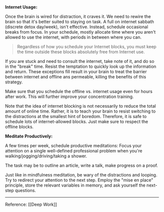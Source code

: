 **Internet Usage:**

Once the brain is wired for distraction, it craves it. We need to rewire the brain so that it's better suited to staying on task. A full on internet sabbath (discrete detox day/week), isn't effective. Instead, schedule occasional breaks from focus. In your schedule, mostly allocate time where you aren't allowed to use the internet, with periods in between where you can.

> Regardless of how you schedule your Internet blocks, you must keep the time outside these blocks absolutely free from Internet use.

If you are stuck and need to consult the internet, take note of it, and do so in the "break" time. Resist the temptation to quickly look up the information and return. These exceptions fill result in your brain to treat the barrier between internet and offline ans permeable, killing the benefits of this strategy.

Make sure that you schedule the offline vs. internet usage even for hours after work. This will further improve your concentration training.

Note that the idea of internet blocking is not necessarily to reduce the total amount of online time. Rather, it is to teach your brain to resist switching to the distractions at the smallest hint of boredom. Therefore, it is safe to schedule lots of internet-allowed blocks. Just make sure to respect the offline blocks. 

**Meditate Productively:**

A few times per week, schedule productive meditations: Focus your attention on a single well-defined professional problem when you're walking/jogging/driving/taking a shower.

The task may be to outline an article, write a talk, make progress on a proof.

Just like in mindfulness meditation, be wary of the distractions and looping. Try to redirect your attention to the next step. Employ the "mise en place" principle, store the relevant variables in memory, and ask yourself the next-step questions.

---

Reference: [[Deep Work]]
